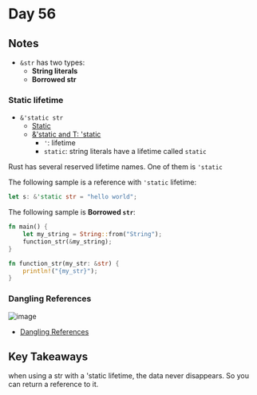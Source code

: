 # Day 56

## Notes

- `&str` has two types:
  - **String literals**
  - **Borrowed str**

### Static lifetime

- `&'static str`
  - [Static](https://doc.rust-lang.org/rust-by-example/scope/lifetime/static_lifetime.html)
  - [&'static and T: 'static](https://practice.rs/lifetime/static.html)
    - `'`: lifetime
    - `static`:  string literals have a lifetime called `static`

Rust has several reserved lifetime names.
One of them is `'static`

The following sample is a reference with `'static` lifetime:

```rust
let s: &'static str = "hello world";
```

The following sample is **Borrowed `str`**:

```rust
fn main() {
    let my_string = String::from("String");
    function_str(&my_string);
}

fn function_str(my_str: &str) { 
    println!("{my_str}");
}
```

### Dangling References

![image](https://github.com/shinyay/100DaysOfLearnRustInOneMonthOfLunches/assets/3072734/89e5571e-bc44-454e-b76e-949340433b55)

- [Dangling References](https://doc.rust-lang.org/book/ch04-02-references-and-borrowing.html#dangling-references)

## Key Takeaways

when using a str with a 'static lifetime, the data never disappears. So you can return a reference to it.